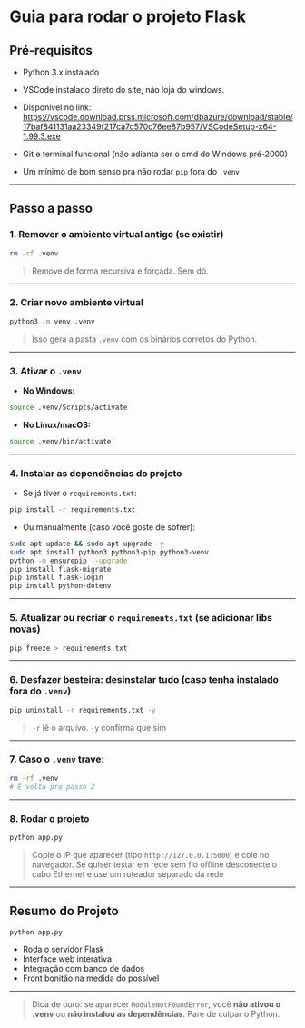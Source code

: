 
# Guia para rodar o projeto Flask

## Pré-requisitos

- Python 3.x instalado
- VSCode instalado direto do site, não loja do windows. 
- Disponivel no link: https://vscode.download.prss.microsoft.com/dbazure/download/stable/17baf841131aa23349f217ca7c570c76ee87b957/VSCodeSetup-x64-1.99.3.exe

- Git e terminal funcional (não adianta ser o cmd do Windows pré-2000)
- Um mínimo de bom senso pra não rodar `pip` fora do `.venv`

---

## Passo a passo

### 1. Remover o ambiente virtual antigo (se existir)
```bash
rm -rf .venv
```
> Remove de forma recursiva e forçada. Sem dó.

---

### 2. Criar novo ambiente virtual
```bash
python3 -m venv .venv
```
> Isso gera a pasta `.venv` com os binários corretos do Python.

---

### 3. Ativar o `.venv`

- **No Windows:**
```bash
source .venv/Scripts/activate
```

- **No Linux/macOS:**
```bash
source .venv/bin/activate
```

---

### 4. Instalar as dependências do projeto

- Se já tiver o `requirements.txt`:
```bash
pip install -r requirements.txt
```

- Ou manualmente (caso você goste de sofrer):
```bash
sudo apt update && sudo apt upgrade -y
sudo apt install python3 python3-pip python3-venv
python -m ensurepip --upgrade 
pip install flask-migrate
pip install flask-login
pip install python-dotenv
```

---

### 5. Atualizar ou recriar o `requirements.txt` (se adicionar libs novas)
```bash
pip freeze > requirements.txt
```

---

### 6. Desfazer besteira: desinstalar tudo (caso tenha instalado fora do `.venv`)
```bash
pip uninstall -r requirements.txt -y
```
> `-r` lê o arquivo. `-y` confirma que sim
---

### 7. Caso o `.venv` trave:
```bash
rm -rf .venv
# E volta pro passo 2
```

---

### 8. Rodar o projeto
```bash
python app.py
```
> Copie o IP que aparecer (tipo `http://127.0.0.1:5000`) e cole no navegador.
> Se quiser testar em rede sem fio offline desconecte o cabo Ethernet e use um roteador separado da rede
---

## Resumo do Projeto

```bash
python app.py
```

- Roda o servidor Flask
- Interface web interativa
- Integração com banco de dados
- Front bonitão na medida do possível

---

> Dica de ouro: se aparecer `ModuleNotFoundError`, você **não ativou o .venv** ou **não instalou as dependências**. Pare de culpar o Python.

